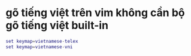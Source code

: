 # gõ tiếng việt trên vim không cần bộ gõ tiếng việt built-in

```lua
set keymap=vietnamese-telex
set keymap=vietnamese-vni
```